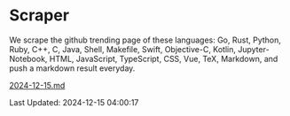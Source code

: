 # Scraper

We scrape the github trending page of these languages: Go, Rust, Python, Ruby, C++, C, Java, Shell, Makefile, Swift, Objective-C, Kotlin, Jupyter-Notebook, HTML, JavaScript, TypeScript, CSS, Vue, TeX, Markdown, and push a markdown result everyday.

[2024-12-15.md](https://github.com/yangwenmai/github-trending-backup/blob/master/2024-12-15.md)

Last Updated: 2024-12-15 04:00:17